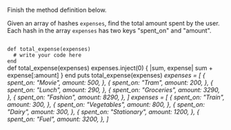 Finish the method definition below.

Given an array of hashes `expenses`, find the total amount spent by the user.
Each hash in the array `expenses` has two keys "spent_on" and "amount".


<codeblock language="ruby" type="exercise" testMode="multipleInput">
<code>
def total_expense(expenses)
  # write your code here
end
</code>

<solution>
def total_expense(expenses)
  expenses.inject(0) { |sum, expense| sum + expense[:amount] }
end
</solution>

<testcases>
<caller>
puts total_expense(expenses)
</caller>
<testcase>
<i>
expenses = [
  {
    spent_on: "Movie",
    amount: 500,
  },
  {
    spent_on: "Tram",
    amount: 200,
  },
  {
    spent_on: "Lunch",
    amount: 290,
  },
  {
    spent_on: "Groceries",
    amount: 3290,
  },
  {
    spent_on: "Fashion",
    amount: 8290,
  },
]
</i>
</testcase>
<testcase>
<i>
expenses = [
  {
    spent_on: "Train",
    amount: 300,
  },
  {
    spent_on: "Vegetables",
    amount: 800,
  },
  {
    spent_on: "Dairy",
    amount: 300,
  },
  {
    spent_on: "Stationary",
    amount: 1200,
  },
  {
    spent_on: "Fuel",
    amount: 3200,
  },
]
</i>
</testcase>
</testcases>
</codeblock>
